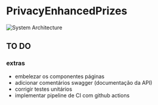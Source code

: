 # PrivacyEnhancedPrizes

![System Architecture](https://raw.githubusercontent.com/lucascudo/PrivacyEnhancedPrizes/main/PrivacyEnhancedPrizes.png)

## TO DO
### extras
- embelezar os componentes páginas
- adicionar comentários swagger (documentação da API)
- corrigir testes unitários
- implementar pipeline de CI com github actions
